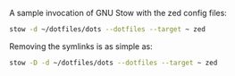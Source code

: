 A sample invocation of GNU Stow with the zed config files:
```bash
stow -d ~/dotfiles/dots --dotfiles --target ~ zed
```

Removing the symlinks is as simple as:
```bash
stow -D -d ~/dotfiles/dots --dotfiles --target ~ zed
```
